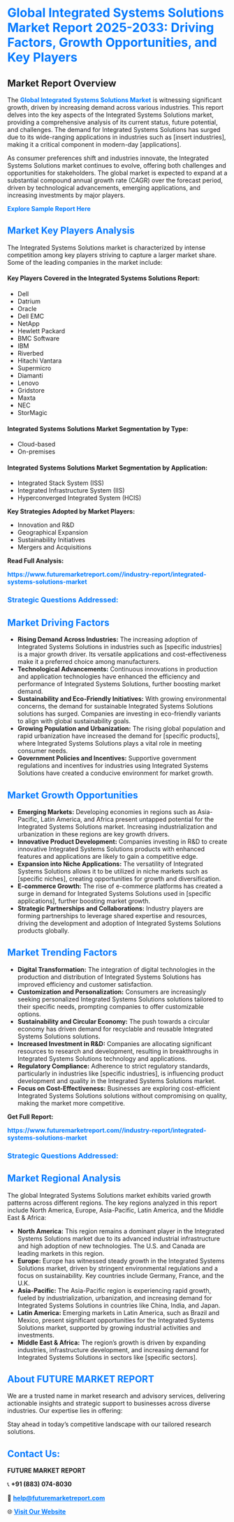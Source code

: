 <h1 style="color: #007BFF;">Global Integrated Systems Solutions Market Report 2025-2033: Driving Factors, Growth Opportunities, and Key Players</h1>

<section id="overview">
<h2>Market Report Overview</h2>
<p>The <a href="https://www.futuremarketreport.com//industry-report/integrated-systems-solutions-market" style="color: #007BFF; text-decoration: none;"><strong>Global Integrated Systems Solutions Market</strong></a> is witnessing significant growth, driven by increasing demand across various industries. This report delves into the key aspects of the Integrated Systems Solutions market, providing a comprehensive analysis of its current status, future potential, and challenges. The demand for Integrated Systems Solutions has surged due to its wide-ranging applications in industries such as [insert industries], making it a critical component in modern-day [applications].</p>
<p>As consumer preferences shift and industries innovate, the Integrated Systems Solutions market continues to evolve, offering both challenges and opportunities for stakeholders. The global market is expected to expand at a substantial compound annual growth rate (CAGR) over the forecast period, driven by technological advancements, emerging applications, and increasing investments by major players.</p>
</section>

<section id="overview">
<p><a href="https://www.futuremarketreport.com//request-sample/reportId=47617" style="color: #007BFF; text-decoration: none;"><strong>Explore Sample Report Here</strong></a></p>
</section>

<section id="key-players">
<h2 style="color: #007BFF;">Market Key Players Analysis</h2>
<p>The Integrated Systems Solutions market is characterized by intense competition among key players striving to capture a larger market share. Some of the leading companies in the market include:</p>
<h4>Key Players Covered in the Integrated Systems Solutions Report:</h4>
<ul><li>Dell</li><li>Datrium</li><li>Oracle</li><li>Dell EMC</li><li>NetApp</li><li>Hewlett Packard</li><li>BMC Software</li><li>IBM</li><li>Riverbed</li><li>Hitachi Vantara</li><li>Supermicro</li><li>Diamanti</li><li>Lenovo</li><li>Gridstore</li><li>Maxta</li><li>NEC</li><li>StorMagic</li></ul>
<h4>Integrated Systems Solutions Market Segmentation by Type:</h4>
<ul><li>Cloud-based</li><li>On-premises</li></ul>

<h4>Integrated Systems Solutions Market Segmentation by Application:</h4>
<ul><li>Integrated Stack System (ISS)</li><li>Integrated Infrastructure System (IIS)</li><li>Hyperconverged Integrated System (HCIS)</li></ul>
<p><strong>Key Strategies Adopted by Market Players:</strong></p>
<ul>
<li>Innovation and R&D</li>
<li>Geographical Expansion</li>
<li>Sustainability Initiatives</li>
<li>Mergers and Acquisitions</li>
</ul>
</section>

<section>
<p><strong>Read Full Analysis: </strong></p><a href="https://www.futuremarketreport.com//industry-report/integrated-systems-solutions-market" style="color: #007BFF; text-decoration: none;"><strong>https://www.futuremarketreport.com//industry-report/integrated-systems-solutions-market</strong></a>
<h3 style="color: #007BFF;">Strategic Questions Addressed:</h3>
</section>

<section id="driving-factors">
<h2 style="color: #007BFF;">Market Driving Factors</h2>
<ul>
<li><strong>Rising Demand Across Industries:</strong> The increasing adoption of Integrated Systems Solutions in industries such as [specific industries] is a major growth driver. Its versatile applications and cost-effectiveness make it a preferred choice among manufacturers.</li>
<li><strong>Technological Advancements:</strong> Continuous innovations in production and application technologies have enhanced the efficiency and performance of Integrated Systems Solutions, further boosting market demand.</li>
<li><strong>Sustainability and Eco-Friendly Initiatives:</strong> With growing environmental concerns, the demand for sustainable Integrated Systems Solutions solutions has surged. Companies are investing in eco-friendly variants to align with global sustainability goals.</li>
<li><strong>Growing Population and Urbanization:</strong> The rising global population and rapid urbanization have increased the demand for [specific products], where Integrated Systems Solutions plays a vital role in meeting consumer needs.</li>
<li><strong>Government Policies and Incentives:</strong> Supportive government regulations and incentives for industries using Integrated Systems Solutions have created a conducive environment for market growth.</li>
</ul>
</section>

<section id="growth-opportunities">
<h2 style="color: #007BFF;">Market Growth Opportunities</h2>
<ul>
<li><strong>Emerging Markets:</strong> Developing economies in regions such as Asia-Pacific, Latin America, and Africa present untapped potential for the Integrated Systems Solutions market. Increasing industrialization and urbanization in these regions are key growth drivers.</li>
<li><strong>Innovative Product Development:</strong> Companies investing in R&D to create innovative Integrated Systems Solutions products with enhanced features and applications are likely to gain a competitive edge.</li>
<li><strong>Expansion into Niche Applications:</strong> The versatility of Integrated Systems Solutions allows it to be utilized in niche markets such as [specific niches], creating opportunities for growth and diversification.</li>
<li><strong>E-commerce Growth:</strong> The rise of e-commerce platforms has created a surge in demand for Integrated Systems Solutions used in [specific applications], further boosting market growth.</li>
<li><strong>Strategic Partnerships and Collaborations:</strong> Industry players are forming partnerships to leverage shared expertise and resources, driving the development and adoption of Integrated Systems Solutions products globally.</li>
</ul>
</section>

<section id="trending-factors">
<h2 style="color: #007BFF;">Market Trending Factors</h2>
<ul>
<li><strong>Digital Transformation:</strong> The integration of digital technologies in the production and distribution of Integrated Systems Solutions has improved efficiency and customer satisfaction.</li>
<li><strong>Customization and Personalization:</strong> Consumers are increasingly seeking personalized Integrated Systems Solutions solutions tailored to their specific needs, prompting companies to offer customizable options.</li>
<li><strong>Sustainability and Circular Economy:</strong> The push towards a circular economy has driven demand for recyclable and reusable Integrated Systems Solutions solutions.</li>
<li><strong>Increased Investment in R&D:</strong> Companies are allocating significant resources to research and development, resulting in breakthroughs in Integrated Systems Solutions technology and applications.</li>
<li><strong>Regulatory Compliance:</strong> Adherence to strict regulatory standards, particularly in industries like [specific industries], is influencing product development and quality in the Integrated Systems Solutions market.</li>
<li><strong>Focus on Cost-Effectiveness:</strong> Businesses are exploring cost-efficient Integrated Systems Solutions solutions without compromising on quality, making the market more competitive.</li>
</ul>
</section>

<section>
<p><strong>Get Full Report: </strong></p><a href="https://www.futuremarketreport.com//industry-report/integrated-systems-solutions-market" style="color: #007BFF; text-decoration: none;"><strong>https://www.futuremarketreport.com//industry-report/integrated-systems-solutions-market</strong></a>
<h3 style="color: #007BFF;">Strategic Questions Addressed:</h3>
</section>


<section id="regional-analysis">
<h2 style="color: #007BFF;">Market Regional Analysis</h2>
<p>The global Integrated Systems Solutions market exhibits varied growth patterns across different regions. The key regions analyzed in this report include North America, Europe, Asia-Pacific, Latin America, and the Middle East & Africa:</p>
<ul>
<li><strong>North America:</strong> This region remains a dominant player in the Integrated Systems Solutions market due to its advanced industrial infrastructure and high adoption of new technologies. The U.S. and Canada are leading markets in this region.</li>
<li><strong>Europe:</strong> Europe has witnessed steady growth in the Integrated Systems Solutions market, driven by stringent environmental regulations and a focus on sustainability. Key countries include Germany, France, and the U.K.</li>
<li><strong>Asia-Pacific:</strong> The Asia-Pacific region is experiencing rapid growth, fueled by industrialization, urbanization, and increasing demand for Integrated Systems Solutions in countries like China, India, and Japan.</li>
<li><strong>Latin America:</strong> Emerging markets in Latin America, such as Brazil and Mexico, present significant opportunities for the Integrated Systems Solutions market, supported by growing industrial activities and investments.</li>
<li><strong>Middle East & Africa:</strong> The region’s growth is driven by expanding industries, infrastructure development, and increasing demand for Integrated Systems Solutions in sectors like [specific sectors].</li>
</ul>
</section>

<footer>
<h2 style="color: #007BFF;">About FUTURE MARKET REPORT</h2>
<p>We are a trusted name in market research and advisory services, delivering actionable insights and strategic support to businesses across diverse industries. Our expertise lies in offering:</p>

<p>Stay ahead in today’s competitive landscape with our tailored research solutions.</p>

<h2 style="color: #007BFF;">Contact Us:</h2>
<p><strong>FUTURE MARKET REPORT</strong></p>
<p>📞 <strong>+91 (883) 074-8030</strong></p>
<p>📧 <strong><a href="mailto:help@futuremarketreport.com" style="color: #007BFF;">help@futuremarketreport.com</a></strong></p>
<p>🌐 <strong><a href="https://www.futuremarketreport.com/" style="color: #007BFF;">Visit Our Website</a></strong></p>
</footer>